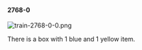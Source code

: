 #### 2768-0
![train-2768-0-0.png](https://github.com/lil-lab/nlvr/raw/master/nlvr/train/images/31/train-2768-0-0.png "train-2768-0-0.png")

There is a box with 1 blue and 1 yellow item.